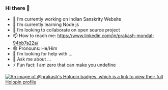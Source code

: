 ### Hi there 👋
- 🔭 I’m currently working on Indian Sanskrity Website
- 🌱 I’m currently learning Node js
- 👯 I’m looking to collaborate on open source project
- 📫 How to reach me: https://www.linkedin.com/in/prakash-mondal-94bb7a22a/
- 😄 Pronouns: He/Him
- 🤔 I’m looking for help with ...
- 💬 Ask me about ...
- ⚡ Fun fact: I am zero that can make you undefine
  
[![An image of @prakash's Holopin badges, which is a link to view their full Holopin profile](https://holopin.me/prakash)](https://holopin.io/@prakash)
<!--
**rko0211/rko0211** is a ✨ _special_ ✨ repository because its `README.md` (this file) appears on your GitHub profile.

Here are some ideas to get you started:

- 🔭 I’m currently working on Indian Sanskrity Website
- 🌱 I’m currently learning Node js
- 👯 I’m looking to collaborate on open source project
- 🤔 I’m looking for help with ...
- 💬 Ask me about ...
- 📫 How to reach me: [...](https://www.linkedin.com/in/prakash-mondal-94bb7a22a/)
- 😄 Pronouns: He/Him
- ⚡ Fun fact: I am zero that can make you undefine 
-->
